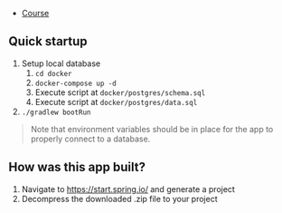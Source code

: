 - [Course](https://www.linkedin.com/learning/learning-spring-6-with-spring-boot-3/run-postgresql?autoSkip=true&resume=false&u=100838786)

## Quick startup

1. Setup local database
   1. `cd docker`
   2. `docker-compose up -d`
   3. Execute script at `docker/postgres/schema.sql`
   4. Execute script at `docker/postgres/data.sql`
2. `./gradlew bootRun`

> Note that environment variables should be in place for the app to properly connect to a database.

## How was this app built?

1. Navigate to https://start.spring.io/ and generate a project
2. Decompress the downloaded .zip file to your project

